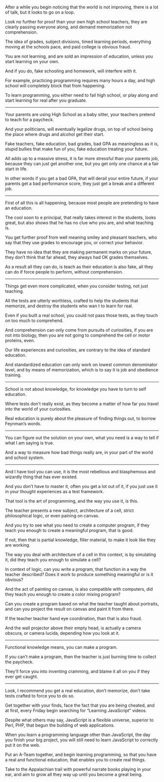 After a while you begin noticing that the world is not improving,
there is a lot of talk, but it looks to go on a loop.

Look no further for proof than your own high school teachers,
they are clearly passing everyone along, and demand memorization not comprehension.

The idea of grades, subject divisions, timed learning periods,
everything moving at the schools pace, and paid college is obvious fraud.

You are not learning, and are sold an impression of education,
unless you start learning on your own.

And if you do, fake schooling and homework,
will interfere with it.

For example, practicing programming requires many hours a day,
and high school will completely block that from happening.

To learn programming, you either need to fail high school,
or play along and start learning for real after you graduate.

---

Your parents are using High School as a baby sitter,
your teachers pretend to teach for a paycheck.

And your politicians, will eventually legalize drugs,
on top of school being the place where drugs and alcohol get their start.

Fake teachers, fake education, bad grades, bad GPA as meaningless as it is,
stupid bullies that make fun of you, fake education treating your future.

All adds up to a massive stress, it is far more stressful than your parents job,
because they can just get another one, but you get only one chance at a fair start in life.

In other words if you get a bad GPA, that will derail your entire future,
if your parents get a bad performance score, they just get a break and a different job.

---

First of all this is all happening,
because most people are pretending to have an education.

The cool soon to e principal, that really takes interest in the students,
looks great, but also shows that he has no clue who you are, and what teaching is.

You get further proof from well meaning smiley and pleasant teachers,
who say that they use grades to encourage you, or correct your behavior.

They have no idea that they are making permanent marks on your future,
they don’t think that far ahead, they always had OK grades themselves.

As a result all they can do, is teach as their education is also fake,
all they can do if force people to perform, without comprehension.

---

Things get even more complicated, when you consider testing,
not just teaching.

All the tests are utterly worthless, crafted to help the students that memorize,
and destroy the students who wan t to learn for real.

Even if you built a real school, you could not pass those tests,
as they touch on too much to comprehend.

And comprehension can only come from pursuits of curiosities,
if you are not into biology, then you are not going to comprehend the cell or motor proteins, even.

Our life experiences and curiosities,
are contrary to the idea of standard education.

And standardized education can only work on lowest common denominator level,
and by means of memorization, which is to say it is job and obedience training.

---

School is not about knowledge,
for knowledge you have to turn to self education.

Where tests don’t really exist,
as they become a matter of how far you travel into the world of your curiosities.

Real education is purely about the pleasure of finding things out,
to borrow Feynman’s words.

---

You can figure out the solution on your own,
what you need is a way to tell if what I am saying is true.

And a way to measure how bad things really are,
in your part of the world and school system.

---

And I have tool you can use,
it is the most rebellious and blasphemous and wizardly thing that has ever existed.

And you don’t have to master it, often you get a lot out of it,
if you just use it in your thought experiences as a test framework.

That tool is the art of programming,
and the way you use it, is this.

The teacher presents a new subject, architecture of a cell,
strict philosophical logic, or even paining on canvas.

And you try to see what you need to create a computer program,
if they teach you enough to create a meaningful program, that is good.

If not, then that is partial knowledge,
filler material, to make it look like they are working.

The way you deal with architecture of a cell in this context,
is by simulating it, did they teach you enough to simulate a cell?

In context of logic, can you write a program, that function in a way the teacher described?
Does it work to produce something meaningful or is it obvious?

And the act of painting on canvas, is also compatible with computers,
did they teach you enough to create a color mixing program?

Can you create a program based on what the teacher taught about portraits,
and can you project the result on canvas and paint it from there.

If the teacher teacher hand eye coordination,
than that is also fraud.

And the wall projector above their empty head,
is actually a camera obscura, or camera lucida, depending how you look at it.

---

Functional knowledge means,
you can make a program.

If you can’t make a program,
then the teacher is just burning time to collect the paycheck.

They’ll force you into inventing cramming,
and blame it all on you if they ever get caught.

---

Look, I recommend you get a real education,
don’t memorize, don’t take tests crafted to force you to do so.

Get together with your finds, face the fact that you are being cheated,
and at first, every Friday begin searching for “Learning JavaScript” videos.

Despite what others may say, JavaScript is a flexible universe,
superior to Perl, PHP, that begun the building of web applications.

When you learn a programming language other than JavaScript,
the day you finish your big project, you will still need to learn JavaScript to correctly put it on the web.

Put an A-Team together, and begin learning programming,
so that you have a real and functional education, that enables you to create real things.

Take to the Appalachian trail with powerful narrate books playing in your ear,
and aim to grow all they way up until you become a great being.
